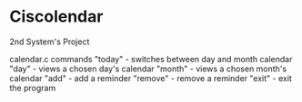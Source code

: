 # Ciscolendar
2nd System's Project



calendar.c commands
	"today" - switches between day and month calendar
	"day" - views a chosen day's calendar
	"month" - views a chosen month's calendar
	"add" - add a reminder
	"remove" - remove a reminder
	"exit" - exit the program